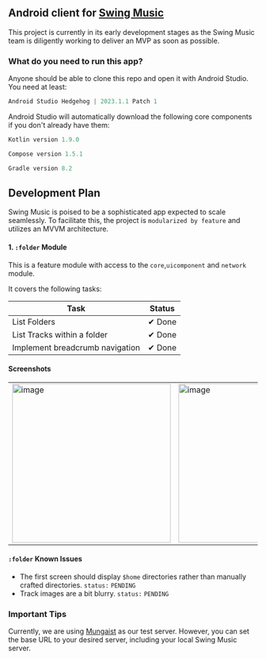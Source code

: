 ## Android client for [Swing Music](https://)

This project is currently in its early development stages as the Swing Music team is diligently working to deliver an MVP as soon as possible.

### What do you need to run this app?

Anyone should be able to clone this repo and open it with Android Studio. You need at least:

```kt
Android Studio Hedgehog | 2023.1.1 Patch 1
```

Android Studio will automatically download the following core components if you don't already have them:

```kt
Kotlin version 1.9.0
```

```kt
Compose version 1.5.1
```

```gradle
Gradle version 8.2
```

## Development Plan

Swing Music is poised to be a sophisticated app expected to scale seamlessly. To facilitate this, the project is `modularized by feature` and utilizes an MVVM architecture.

#### 1. `:folder` Module

This is a feature module with access to the `core`,`uicomponent` and `network` module.

It covers the following tasks:

| Task                               | Status |
|------------------------------------|--------|
| List Folders                       | ✔ Done |
| List Tracks within a folder        | ✔ Done |
| Implement breadcrumb navigation    | ✔ Done |

#### Screenshots

<table>
  <tr>
    <td>
      <img src="https://github.com/swing-opensource/android/assets/54077752/3ff804e0-9a06-4352-8bb0-463e7e1c3bbf" width="320" alt="image" />
    </td>
    <td>
      <img src="https://github.com/swing-opensource/android/assets/54077752/2ff2a86c-c1ad-4dd1-901a-e18b4103b420" width="320" alt="image" />
    </td>
  </tr>
</table>

#### `:folder` Known Issues

- The first screen should display `$home` directories rather than manually crafted directories. `status:` `PENDING`
- Track images are a bit blurry. `status:` `PENDING`

### Important Tips

Currently, we are using [Mungaist](https://music.mungaist.com/) as our test server. However, you can set the base URL to your desired server, including your local Swing Music server.
